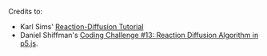 
Credits to:
- Karl Sims' [Reaction-Diffusion Tutorial](http://www.karlsims.com/rd.html)
- Daniel Shiffman's [Coding Challenge #13: Reaction Diffusion Algorithm in p5.js](https://www.youtube.com/watch?v=BV9ny785UNc).
